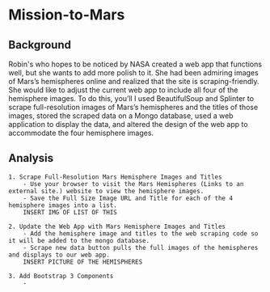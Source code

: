 # Mission-to-Mars
## Background
Robin's who hopes to be noticed by NASA created a web app that functions well, but she wants to add more polish to it. She had been admiring images of Mars’s hemispheres online and realized that the site is scraping-friendly. She would like to adjust the current web app to include all four of the hemisphere images. To do this, you’ll I used BeautifulSoup and Splinter to scrape full-resolution images of Mars’s hemispheres and the titles of those images, stored the scraped data on a Mongo database, used a web application to display the data, and altered the design of the web app to accommodate the  four hemisphere images.
## Analysis 

    1. Scrape Full-Resolution Mars Hemisphere Images and Titles
        - Use your browser to visit the Mars Hemispheres (Links to an external site.) website to view the hemisphere images.
        - Save the Full Size Image URL and Title for each of the 4 hemisphere images into a list. 
        INSERT IMG OF LIST OF THIS 

    2. Update the Web App with Mars Hemisphere Images and Titles
        - Add the hemisphere image and titles to the web scraping code so it will be added to the mongo database.
        - Scrape new data button pulls the full images of the hemispheres and displays to our web app. 
        INSERT PICTURE OF THE HEMISPHERES

    3. Add Bootstrap 3 Components
        - 

